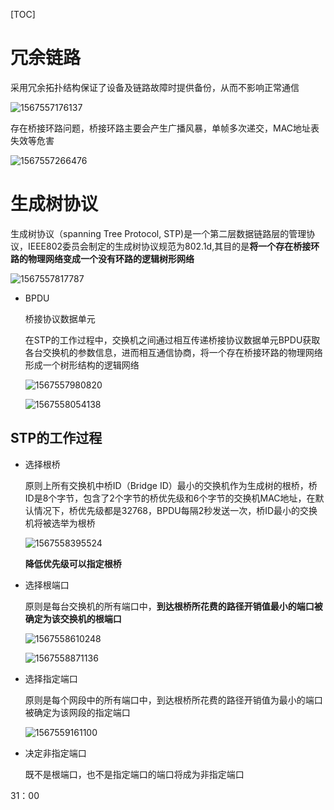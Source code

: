 [TOC]

# 冗余链路

采用冗余拓扑结构保证了设备及链路故障时提供备份，从而不影响正常通信

![1567557176137](https://github.com/chenyansong1/note/blob/master/images/computeNetwork/1567557176137.png?raw=true)

存在桥接环路问题，桥接环路主要会产生广播风暴，单帧多次递交，MAC地址表失效等危害

![1567557266476](https://github.com/chenyansong1/note/blob/master/images/computeNetwork/1567557266476.png?raw=true)

# 生成树协议

生成树协议（spanning Tree Protocol, STP)是一个第二层数据链路层的管理协议，IEEE802委员会制定的生成树协议规范为802.1d,其目的是**将一个存在桥接环路的物理网络变成一个没有环路的逻辑树形网络**

![1567557817787](https://github.com/chenyansong1/note/blob/master/images/computeNetwork/1567557817787.png?raw=true)

* BPDU

  桥接协议数据单元

  在STP的工作过程中，交换机之间通过相互传递桥接协议数据单元BPDU获取各台交换机的参数信息，进而相互通信协商，将一个存在桥接环路的物理网络形成一个树形结构的逻辑网络

  ![1567557980820](https://github.com/chenyansong1/note/blob/master/images/computeNetwork/1567557980820.png?raw=true)

  ![1567558054138](https://github.com/chenyansong1/note/blob/master/images/computeNetwork/1567558054138.png?raw=true)

## STP的工作过程

* 选择根桥

  原则上所有交换机中桥ID（Bridge ID）最小的交换机作为生成树的根桥，桥ID是8个字节，包含了2个字节的桥优先级和6个字节的交换机MAC地址，在默认情况下，桥优先级都是32768，BPDU每隔2秒发送一次，桥ID最小的交换机将被选举为根桥

  ![1567558395524](https://github.com/chenyansong1/note/blob/master/images/computeNetwork/1567558395524.png?raw=true)

  **降低优先级可以指定根桥**

* 选择根端口

  原则是每台交换机的所有端口中，**到达根桥所花费的路径开销值最小的端口被确定为该交换机的根端口**

  ![1567558610248](https://github.com/chenyansong1/note/blob/master/images/computeNetwork/1567558610248.png?raw=true)

  ![1567558871136](https://github.com/chenyansong1/note/blob/master/images/computeNetwork/1567558871136.png?raw=true)

* 选择指定端口

  原则是每个网段中的所有端口中，到达根桥所花费的路径开销值为最小的端口被确定为该网段的指定端口

  ![1567559161100](https://github.com/chenyansong1/note/blob/master/images/computeNetwork/1567559161100.png?raw=true)

* 决定非指定端口

  既不是根端口，也不是指定端口的端口将成为非指定端口

31：00

